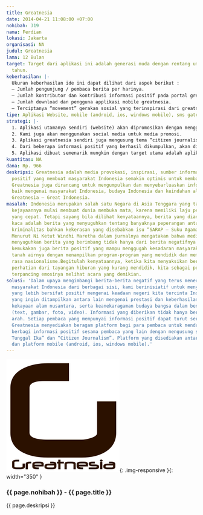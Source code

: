 ```yaml
---
title: Greatnesia
date: 2014-04-21 11:08:00 +07:00
nohibah: 319
nama: Ferdian
lokasi: Jakarta
organisasi: NA
judul: Greatnesia
lama: 12 Bulan
target: Target dari aplikasi ini adalah generasi muda dengan rentang umur antara 10-25
  tahun.
keberhasilan: |-
  Ukuran keberhasilan ide ini dapat dilihat dari aspek berikut :
  – Jumlah pengunjung / pembaca berita per harinya.
  – Jumlah kontributor dan kontribusi informasi positif pada portal greatnesia.
  – Jumlah download dan pengguna applikasi mobile greatnesia.
  – Terciptanya “movement” gerakan sosial yang terinspirasi dari greatnesia
tipe: Aplikasi Website, mobile (android, ios, windows mobile), sms gateway.
strategi: |-
  1. Aplikasi utamanya sendiri (website) akan dipromosikan dengan menggunakan teknik SEO (search Engine Optimization) dibantu dengan pemasangan iklan online untuk mempercepat pengenalan ke berbagai lapisan.
  2. Kami juga akan menggunakan social media untuk media promosi.
  3. Aplikasi greatnesia sendiri juga mengusung tema “citizen journalisme”. Dengan adanya fasilitas ini, maka para kontributor secara tidak langsung akan ikut mempromosikan greatesia sendiri.
  4. Dari beberapa informasi positif yang berhasil dikumpulkan, akan dipilih dan dibuatkan merchandise unik yang akan dibagikan / dijual kepada pengunjung untuk ajang promosi tambahan.
  5. Aplikasi dibuat semenarik mungkin dengan target utama adalah aplikasi mobile. Aplikasi mobile dipilih karena dari target pengguna yang diusulkan, karakteristiknya lebih banyak menggunakan media smartphone dalam berinteraksi dibandingkan dengan media lainnya.
kuantitas: NA
dana: Rp. 966
deskripsi: Greatnesia adalah media provokasi, inspirasi, sumber informasi dan berita
  positif yang membuat masyarakat Indonesia semakin optimis untuk membangun Indonesia.
  Greatnesia juga dirancang untuk mengumpulkan dan menyebarluaskan informasi/berita
  baik mengenai masyarakat Indonesia, budaya Indonesia dan keindahan alam Indonesia.
  Greatnesia – Great Indonesia.
masalah: Indonesia merupakan salah satu Negara di Asia Tenggara yang tahun demi tahun
  kejayaannya mulai membuat dunia membuka mata, karena memiliki laju pertumbuhan ekonomi
  yang cepat. Tetapi sayang bila dilihat kenyataannya, berita yang diangkat ke layar
  kaca adalah berita yang menyuguhkan tentang banyaknya peperangan antar saudara,
  kriminalitas bahkan kekerasan yang disebabkan isu “SARAP – Suku Agama Ras dan Politik”.
  Menurut Ni Ketut Windhi Maretha dalam jurnalnya mengatakan bahwa media seharusnya
  menyuguhkan berita yang berimbang tidak hanya dari berita negatifnya saja tetapi
  kemukakan juga berita positif yang mampu menggugah kesadaran masyarakat untuk mencintai
  tanah airnya dengan menampilkan program-program yang mendidik dan membangkitkan
  rasa nasionalisme.Begitulah kenyataannya, ketika kita menyaksikan berita untuk mengalihkan
  perhatian dari tayangan hiburan yang kurang mendidik, kita sebagai penonton juga
  terpancing emosinya melihat acara yang demikian.
solusi: 'Dalam upaya mengimbangi berita-berita negatif yang terus menerus menggempur
  masyarakat Indonesia dari berbagai sisi, kami berinisiatif untuk menyuguhkan informasi
  yang lebih bersifat positif mengenai keadaan negeri kita tercinta Indonesia. Informasi
  yang ingin ditampilkan antara lain mengenai prestasi dan keberhasilan anak bangsa,
  kekayaan alam nusantara, serta keanekaragaman budaya bangsa dalam bentuk apapun
  (text, gambar, foto, video). Informasi yang diberikan tidak hanya bersifat satu
  arah. Setiap pembaca yang mempunyai informasi positif dapat turut serta untuk berpartisipasi.
  Greatnesia menyediakan beragam platform bagi para pembaca untuk mendapatkan dan
  berbagi informasi positif sesama pembaca yang lain dengan mengusung semangat “Bhinneka
  Tunggal Ika” dan “Citizen Journalism”. Platform yang disediakan antara lain : website
  dan platform mobile (android, ios, windows mobile).'
---
```


![319](/static/img/hibahcms/319.png){: .img-responsive }{: width="350" }

### {{ page.nohibah }} - {{ page.title }}

{{ page.deskripsi }}
